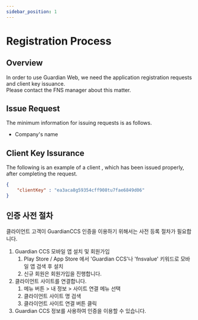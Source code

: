 ```yaml
---
sidebar_position: 1
---
```

# Registration Process

## Overview
In order to use Guardian Web, we need the application registration requests and client key issuance.   
Please contact the FNS manager about this matter.

## Issue Request
The minimum information for issuing requests is as follows.
- Company's name

## Client Key Issurance
The following is an example of a client , which has been issued properly, after completing the request.
``` json
{
    "clientKey" : "ea3aca8g59354cff908tu7fae6849d06"
}
```

## 인증 사전 절차

클라이언트 고객이 GuardianCCS 인증을 이용하기 위해서는 사전 등록 절차가 필요합니다.

1. Guardian CCS 모바일 앱 설치 및 회원가입
    1. Play Store / App Store 에서 'Guardian CCS'나 'fnsvalue' 키워드로 모바일 앱 검색 후 설치
    2. 신규 회원은 회원가입을 진행합니다.
2. 클라이언트 사이트를 연결합니다.
    1. 메뉴 버튼 > 내 정보 > 사이트 연결 메뉴 선택
    2. 클라이언트 사이트 명 검색
    3. 클라이언트 사이트 연결 버튼 클릭
3. Guardian CCS 정보를 사용하여 인증을 이용할 수 있습니다.
